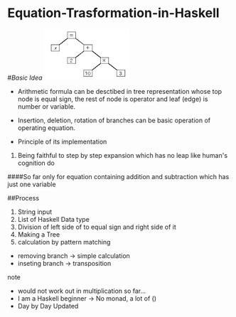 # Equation-Trasformation-in-Haskell

#_Basic Idea_
![my image](arithmeticFormula.png)

* Arithmetic formula can be desctibed in tree representation whose top node is equal sign, the rest of node is operator and leaf (edge) is number or variable.

* Insertion, deletion, rotation of branches can be basic operation of operating equation.


* Principle of its implementation
1. Being faithful to step by step expansion which has no leap like human's cognition do

####So far
only for equation containing addition and subtraction which has just one variable


##Process

1. String input
2. List of Haskell Data type
3. Division of left side of to equal sign and right side of it
4. Making a Tree
5. calculation by pattern matching 
* removing branch -> simple calculation
* inseting branch -> transposition

note 
* would not work out in multiplication so far...
* I am a Haskell beginner -> No monad, a lot of ()
* Day by Day Updated